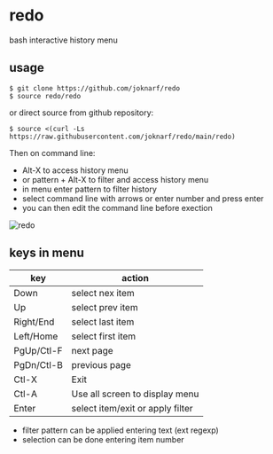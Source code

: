# redo
bash interactive history menu

## usage

```shell
$ git clone https://github.com/joknarf/redo
$ source redo/redo
```
or direct source from github repository:
```shell
$ source <(curl -Ls https://raw.githubusercontent.com/joknarf/redo/main/redo)
```

Then on command line:  
* Alt-X to access history menu
* or pattern + Alt-X to filter and access history menu
* in menu enter pattern to filter history
* select command line with arrows or enter number and press enter
* you can then edit the command line before exection

![redo](https://github.com/joknarf/redo/assets/10117818/d09f0b51-d356-462b-8738-e9b05bb68ba5)

## keys in menu

|key       | action                          |
|----------|---------------------------------|
|Down      | select nex item                 | 
|Up        | select prev item                |
|Right/End | select last item                |
|Left/Home | select first item               | 
|PgUp/Ctl-F| next page                       |
|PgDn/Ctl-B| previous page                   |
|Ctl-X     | Exit                            |
|Ctl-A     | Use all screen to display menu  |
|Enter     | select item/exit or apply filter|

* filter pattern can be applied entering text (ext regexp)
* selection can be done entering item number